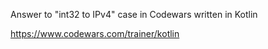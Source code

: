 Answer to "int32 to IPv4" case in Codewars written in Kotlin

https://www.codewars.com/trainer/kotlin